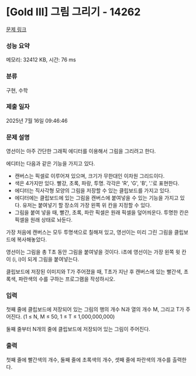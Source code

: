 # [Gold III] 그림 그리기 - 14262 

[문제 링크](https://www.acmicpc.net/problem/14262) 

### 성능 요약

메모리: 32412 KB, 시간: 76 ms

### 분류

구현, 수학

### 제출 일자

2025년 7월 16일 09:46:46

### 문제 설명

<p>영선이는 아주 간단한 그래픽 에디터를 이용해서 그림을 그리려고 한다.</p>

<p>에디터는 다음과 같은 기능을 가지고 있다.</p>

<ul>
	<li>캔버스는 픽셀로 이루어져 있으며, 크기가 무한대인 이차원 그리드이다.</li>
	<li>색은 4가지만 있다. 빨강, 초록, 파랑, 투명. 각각은 'R', 'G', 'B', '.'로 표현한다.</li>
	<li>에디터는 직사각형 모양의 그림을 저장할 수 있는 클립보드를 가지고 있다.</li>
	<li>에디터에는 클립보드에 있는 그림을 캔버스에 붙여넣을 수 있는 기능을 가지고 있다. 유저는 붙여넣기 할 장소의 가장 왼쪽 위 칸을 지정할 수 있다.</li>
	<li>그림을 붙여 넣을 때, 빨간, 초록, 파란 픽셀은 원래 픽셀을 덮어씌운다. 투명한 칸은 픽셀을 원래 상태로 놔둔다.</li>
</ul>

<p>가장 처음에 캔버스는 모두 투명색으로 칠해져 있고, 영선이는 미리 그린 그림을 클립보드에 복사해놓았다.</p>

<p>영선이는 그림을 총 T초 동안 그림을 붙여넣을 것이다. i초에 영선이는 가장 왼쪽 윗 칸이 (i, i)이 되게 그림을 붙여넣는다.</p>

<p>클립보드에 저장된 이미지와 T가 주어졌을 때, T초가 지난 후 캔버스에 있는 빨간색, 초록색, 파란색의 수를 구하는 프로그램을 작성하시오.</p>

### 입력 

 <p>첫째 줄에 클립보드에 저장되어 있는 그림의 행의 개수 N과 열의 개수 M, 그리고 T가 주어진다. (1 ≤ N, M ≤ 50, 1 ≤ T ≤ 1,000,000,000)</p>

<p>둘째 줄부터 N개의 줄에 클립보드에 저장되어 있는 그림이 주어진다.</p>

### 출력 

 <p>첫째 줄에 빨간색의 개수, 둘째 줄에 초록색의 개수, 셋째 줄에 파란색의 개수를 출력한다.</p>

